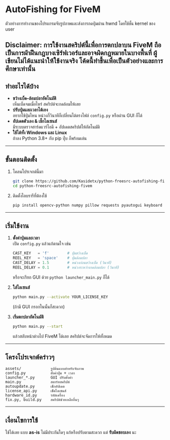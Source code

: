 # AutoFishing for FiveM

ตัวอย่างการทำงานของโปรแกรมจับรูปภาพและส่งการกดปุ่มผ่าน hwnd โดยใช้ชั้น kernel ของ user 

**Disclaimer:** การใช้งานสคริปต์นี้เพื่อการตกปลาบน FiveM ถือเป็นการฝ่าฝืนกฎบางเซิร์ฟเวอร์และอาจผิดกฎหมายในบางพื้นที่ ผู้เขียนไม่ได้แนะนำให้ใช้งานจริง โค้ดนี้ทำขึ้นเพื่อเป็นตัวอย่างและการศึกษาเท่านั้น
---

## ทำอะไรได้บ้าง

- **ขว้างเบ็ด–ล้อมปลาอัตโนมัติ**  
  เห็นเบ็ดจมเมื่อไหร่ สคริปต์จะกดล้อมให้เลย  
- **ปรับปุ่มและเวลาได้เอง**  
  อยากใช้ปุ่มไหน หน่วงกี่วินาทีก็เปลี่ยนได้ตรงไฟล์ `config.py` หรือผ่าน GUI ก็ได้  
- **อัปเดตตัวเอง & เช็กไลเซนส์**  
  มีระบบตรวจฮาร์ดแวร์ไอดี + อัปเดตสคริปต์ให้อัตโนมัติ  
- **ใช้ได้ทั้ง Windows และ Linux**  
  ถ้าลง Python 3.8+ กับ pip ปุ๊บ ก็พร้อมเล่น

---

## ขั้นตอนติดตั้ง

1. โคลนโปรเจกต์นี้มา  
   ```bash
   git clone https://github.com/Kasidetx/python-freesrc-autofishing-fivem.git
   cd python-freesrc-autofishing-fivem
   ```

2. ติดตั้งไลบรารีที่ต้องใช้  
   ```bash
   pip install opencv-python numpy pillow requests pyautogui keyboard PySimpleGUI
   ```

---

## เริ่มใช้งาน

1. **ตั้งค่าปุ่มและเวลา**  
   เปิด `config.py` แล้วแก้ตามใจ เช่น  
   ```python
   CAST_KEY   = 'f'        # ปุ่มขว้างเบ็ด
   REEL_KEY   = 'space'    # ปุ่มล้อมปลา
   CAST_DELAY = 1.5        # หน่วงก่อนขว้างเบ็ด (วินาที)
   REEL_DELAY = 0.1        # หน่วงระหว่างกดล้อมปลา (วินาที)
   ```
   หรือจะเรียก GUI ด้วย `python launcher_main.py` ก็ได้

2. **ใส่ไลเซนส์**  
   ```bash
   python main.py --activate YOUR_LICENSE_KEY
   ```
   (ถ้ามี GUI กรอกในนั้นก็สะดวก)

3. **เริ่มตกปลาอัตโนมัติ**  
   ```bash
   python main.py --start
   ```
   แล้วสลับหน้าต่างไป FiveM ได้เลย สคริปต์จะจัดการให้ทั้งหมด

---

## โครงโปรเจกต์คร่าวๆ

```
assets/             รูปต้นแบบสำหรับจับภาพ  
config.py           ตั้งค่าปุ่ม + เวลา  
launcher_*.py       GUI ปรับตั้งค่า  
main.py             สตาร์ทสคริปต์  
autoupdate.py       เช็กอัปเดต  
license_api.py      เช็คไลเซนส์  
hardware_id.py      รหัสเครื่อง  
fix.py, build.py    สคริปต์ช่วยเหลืออื่นๆ  
```

---

## เงื่อนไขการใช้

ใช้ได้เลย แบบ **as-is** ไม่มีประกันใดๆ แก้หรือปรับตามสะดวก แต่ **รับผิดชอบเอง** นะ
